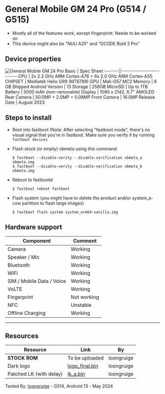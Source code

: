 # General Mobile GM 24 Pro (G514 / G515)

- Mostly all of the features work, except fingerprint. Needs to be worked on
- This device *might* also be "NUU A25" and "DCODE Bold 3 Pro"

## Device properties

![General Mobile GM 24 Pro](https://assets.generalmobile.com/images/gm24pro-7f8b8b30/s1-img-mobile.png.webp)
Basic   | Spec Sheet
-------:|:-------------------------
CPU     | 2x 2.2 GHz ARM Cortex-A76 + 6x 2.0 GHz ARM Cortex-A55
CHIPSET | Mediatek Helio G99 (MT6789)
GPU     | Mali-G57 MC2
Memory  | 8 GB
Shipped Android Version | 13
Storage | 256GB
MicroSD | Up to 1TB
Battery | 5000 mAh (non-removable)
Display | 1080 x 2142, 6.7" AMOLED
Rear Camera  | 50.0MP + 2.0MP + 0.08MP
Front Camera | 16.0MP
Release Date | August 2023


## Steps to install

* Boot into fastboot (Note: After selecting "fastboot mode", there's no visual signal that you're in fastboot. Make sure you verify it by running `fastboot devices`

* Flash stock (or empty) vbmeta using this command:
    ```
    $ fastboot --disable-verity --disable-verification vbmeta_a vbmeta.img
    $ fastboot --disable-verity --disable-verification vbmeta_b vbmeta.img
    ```

* Reboot to fastbootd
    ```
    $ fastboot reboot fastboot
    ```

* Flash system (you might have to delete the product and/or system_a-cow partition to flash large images)
    ```
    $ fastboot flash system system_arm64-vanilla.img
    ```

## Hardware support

| Component                 |      Comment                                              |
|---------------------------|-----------------------------------------------------------|
| Camera                    | Working                                                   |
| Speaker / Mic             | Working                                                   |
| Bluetooth                 | Working                                                   |
| WiFi                      | Working                                                   |
| SIM / Mobile Data / Voice | Working                                                   |
| VoLTE                     | Working                                                   |
| Fingerprint               | Not working                                               |
| NFC                       | Unstable                                                  |
| Offline Charging          | Working                                                   |
---

## Resources
| Resource    | Link | By |
|-------------|------|----|
| **STOCK ROM** | To be uploaded| loongruige |
| Dark logo   | [logo_final.bin](https://cdn.discordapp.com/attachments/1227287601560424448/1244252092743290911/logo_final.bin?ex=66546f8f&is=66531e0f&hm=ab6a70cfa81afe712673bea6b5a38d2f88e5fad74bbf2d3acf8adbb3802f2caa&) | loongruige |
| Patched LK (with delay) | [lk_a.bin](https://cdn.discordapp.com/attachments/1227287601560424448/1244252170317074452/lk_a.bin?ex=66546fa2&is=66531e22&hm=dbb79089af5f12d86b6d65e4a3d2e0e8a458dce7972b27057fd55efe88a72e4c&) | loongruige |

Tested By: [loongruige](https://github.com/loongruige) - G514, Android 13 - May 2024